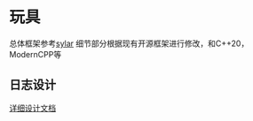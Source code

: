 # 玩具

总体框架参考[sylar](https://github.com/sylar-yin/sylar)
细节部分根据现有开源框架进行修改，和C++20，ModernCPP等

## 日志设计

[详细设计文档](./tech_note/logimp.md)